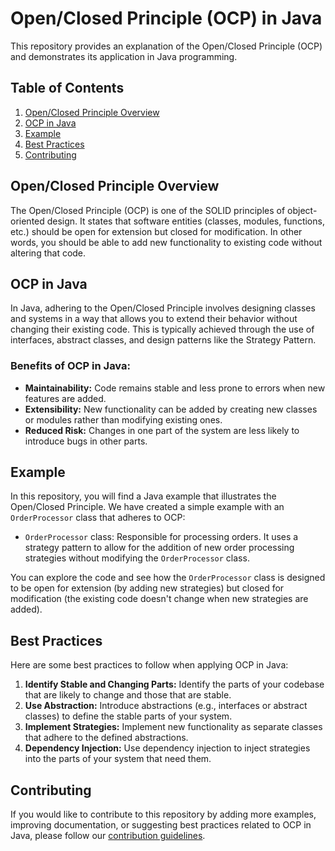 # Open/Closed Principle (OCP) in Java

This repository provides an explanation of the Open/Closed Principle (OCP) and demonstrates its application in Java programming.

## Table of Contents

1. [Open/Closed Principle Overview](#openclosed-principle-overview)
2. [OCP in Java](#ocp-in-java)
3. [Example](#example)
4. [Best Practices](#best-practices)
5. [Contributing](#contributing)

## Open/Closed Principle Overview

The Open/Closed Principle (OCP) is one of the SOLID principles of object-oriented design. It states that software entities (classes, modules, functions, etc.) should be open for extension but closed for modification. In other words, you should be able to add new functionality to existing code without altering that code.

## OCP in Java

In Java, adhering to the Open/Closed Principle involves designing classes and systems in a way that allows you to extend their behavior without changing their existing code. This is typically achieved through the use of interfaces, abstract classes, and design patterns like the Strategy Pattern.

### Benefits of OCP in Java:

- **Maintainability:** Code remains stable and less prone to errors when new features are added.
- **Extensibility:** New functionality can be added by creating new classes or modules rather than modifying existing ones.
- **Reduced Risk:** Changes in one part of the system are less likely to introduce bugs in other parts.

## Example

In this repository, you will find a Java example that illustrates the Open/Closed Principle. We have created a simple example with an `OrderProcessor` class that adheres to OCP:

- `OrderProcessor` class: Responsible for processing orders. It uses a strategy pattern to allow for the addition of new order processing strategies without modifying the `OrderProcessor` class.

You can explore the code and see how the `OrderProcessor` class is designed to be open for extension (by adding new strategies) but closed for modification (the existing code doesn't change when new strategies are added).

## Best Practices

Here are some best practices to follow when applying OCP in Java:

1. **Identify Stable and Changing Parts:** Identify the parts of your codebase that are likely to change and those that are stable.
2. **Use Abstraction:** Introduce abstractions (e.g., interfaces or abstract classes) to define the stable parts of your system.
3. **Implement Strategies:** Implement new functionality as separate classes that adhere to the defined abstractions.
4. **Dependency Injection:** Use dependency injection to inject strategies into the parts of your system that need them.

## Contributing

If you would like to contribute to this repository by adding more examples, improving documentation, or suggesting best practices related to OCP in Java, please follow our [contribution guidelines](CONTRIBUTING.md).


